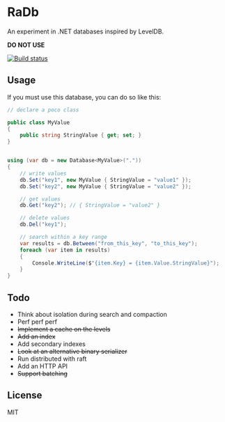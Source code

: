 # RaDb

An experiment in .NET databases inspired by LevelDB.

__DO NOT USE__

[![Build status](https://ci.appveyor.com/api/projects/status/q6h8balj05jivn8m?svg=true)](https://ci.appveyor.com/project/richorama/ra-db)

## Usage

If you must use this database, you can do so like this:

```c#
// declare a poco class

public class MyValue
{
	public string StringValue { get; set; }
}


using (var db = new Database<MyValue>("."))
{
	// write values
	db.Set("key1", new MyValue { StringValue = "value1" });
	db.Set("key2", new MyValue { StringValue = "value2" });

	// get values
	db.Get("key2"); // { StringValue = "value2" }

	// delete values
	db.Del("key1");

	// search within a key range
	var results = db.Between("from_this_key", "to_this_key");
	foreach (var item in results)
	{
		Console.WriteLine($"{item.Key} = {item.Value.StringValue}");
	}
}

```

## Todo

* Think about isolation during search and compaction
* Perf perf perf
* ~~Implement a cache on the levels~~
* ~~Add an index~~
* Add secondary indexes
* ~~Look at an alternative binary serializer~~
* Run distributed with raft
* Add an HTTP API
* ~~Support batching~~

## License

MIT
